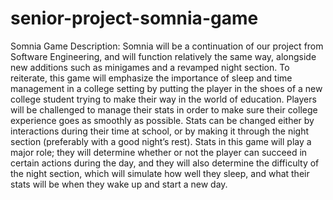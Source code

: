 # senior-project-somnia-game

Somnia Game Description:
Somnia will be a continuation of our project from Software Engineering, and will function relatively the same way, alongside new additions such as minigames and a revamped night section. To reiterate, this game will emphasize the importance of sleep and time management in a college setting by putting the player in the shoes of a new college student trying to make their way in the world of education. Players will be challenged to manage their stats in order to make sure their college experience goes as smoothly as possible. Stats can be changed either by interactions during their time at school, or by making it through the night section (preferably with a good night’s rest). Stats in this game will play a major role; they will determine whether or not the player can succeed in certain actions during the day, and they will also determine the difficulty of the night section, which will simulate how well they sleep, and what their stats will be when they wake up and start a new day. 
